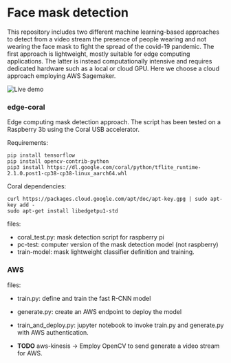 # Face mask detection

This repository includes two different machine learning-based approaches to detect from a video stream the presence of people wearing and not wearing the face mask to fight the spread of the covid-19 pandemic. The first approach is lightweight, mostly suitable for edge computing applications. The latter is instead computationally intensive and requires dedicated hardware such as a local or cloud GPU. Here we choose a cloud approach employing AWS Sagemaker.

![Live demo](https://media3.giphy.com/media/y0gpT045GYWWbU9fhl/giphy.gif)

### edge-coral
Edge computing mask detection approach. The script has been tested on a Raspberry 3b using the Coral USB accelerator. 

Requirements:
```
pip install tensorflow
pip install opencv-contrib-python
pip3 install https://dl.google.com/coral/python/tflite_runtime-2.1.0.post1-cp38-cp38-linux_aarch64.whl 
```

Coral dependencies: 
```
curl https://packages.cloud.google.com/apt/doc/apt-key.gpg | sudo apt-key add -
sudo apt-get install libedgetpu1-std
```

files:
- coral_test.py: mask detection script for raspberry pi
- pc-test: computer version of the mask detection model (not raspberry)
- train-model: mask lightweight classifier definition and training.

### AWS
files:
- train.py: define and train the fast R-CNN model
- generate.py: create an AWS endpoint to deploy the model
- train_and_deploy.py: jupyter notebook to invoke train.py and generate.py with AWS authentication.

- **TODO** aws-kinesis ->  Employ OpenCV to send generate a video stream for AWS.

